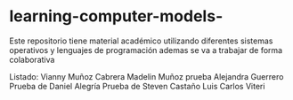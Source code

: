 # learning-computer-models-
Este repositorio tiene material académico utilizando diferentes sistemas operativos y lenguajes de programación 
ademas se va a trabajar de forma colaborativa 

Listado: 
Vianny Muñoz Cabrera
Madelin Muñoz
prueba Alejandra Guerrero
Prueba de Daniel Alegría
Prueba de Steven Castaño
Luis Carlos Viteri

